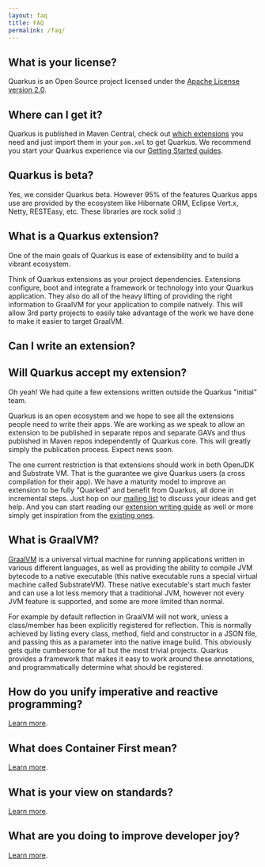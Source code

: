 ```yaml
---
layout: faq
title: FAQ
permalink: /faq/
---
```


## What is your license?

Quarkus is an Open Source project licensed under the [Apache License version 2.0](https://www.apache.org/licenses/LICENSE-2.0).

## Where can I get it?

Quarkus is published in Maven Central, check out [which extensions](/extensions) you need and just import them in your `pom.xml` to get Quarkus.
We recommend you start your Quarkus experience via our [Getting Started guides](/get-started).

## Quarkus is beta?

Yes, we consider Quarkus beta.
However 95% of the features Quarkus apps use are provided by the ecosystem like Hibernate ORM, Eclipse Vert.x, Netty, RESTEasy, etc.
These libraries are rock solid :)

## What is a Quarkus extension?

One of the main goals of Quarkus is ease of extensibility and to build a vibrant ecosystem.

Think of Quarkus extensions as your project dependencies. Extensions configure, boot and integrate a framework or technology into your Quarkus application. They also do all of the heavy lifting of providing the right information to GraalVM for your application to compile natively.
This will allow 3rd party projects to easily take advantage of the work we have done to make it easier to target GraalVM.

## Can I write an extension?
## Will Quarkus accept my extension?

Oh yeah!
We had quite a few extensions written outside the Quarkus "initial" team.

Quarkus is an open ecosystem and we hope to see all the extensions people need to write their apps.
We are working as we speak to allow an extension to be published in separate repos and separate GAVs and thus published in Maven repos independently of Quarkus core.
This will greatly simply the publication process.
Expect news soon.

The one current restriction is that extensions should work in both OpenJDK and Substrate VM.
That is the guarantee we give Quarkus users (a cross compilation for their app).
We have a maturity model to improve an extension to be fully "Quarked" and benefit from Quarkus, all done in incremental steps.
Just hop on our [mailing list](https://quarkus.io/community/#discussions) to discuss your ideas and get help.
And you can start reading our [extension writing guide](https://quarkus.io/guides/extension-authors-guide) as well
or more simply get inspiration from the [existing ones](https://github.com/quarkusio/quarkus/tree/master/extensions).


## What is GraalVM?

[GraalVM](https://www.graalvm.org) is a universal virtual machine for running applications written in
various different languages, as well as providing the ability to compile JVM bytecode to a native executable (this
native executable runs a special virtual machine called SubstrateVM). These native executable's start much faster
and can use a lot less memory that a traditional JVM, however not every JVM feature is supported, and some are more
limited than normal.

For example by default reflection in GraalVM will not work, unless a class/member has been explicitly registered for
reflection. This is normally achieved by listing every class, method, field and constructor in a JSON file, and passing
this as a parameter into the native image build. This obviously gets quite cumbersome for all but the most trivial projects.
Quarkus provides a framework that makes it easy to work around these annotations, and programmatically determine what should
be registered.

## How do you unify imperative and reactive programming?

[Learn more](/vision/continuum).

## What does Container First mean?

[Learn more](/vision/container-first).

## What is your view on standards?

[Learn more](/vision/standards).

## What are you doing to improve developer joy?

[Learn more](/vision/developer-joy).
